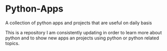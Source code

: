 # Python-Apps
A collection of python apps and projects that are useful on daily basis

This is a repository I am consistently updating in order to learn more about python and to show new apps an projects using python or python related topics.
